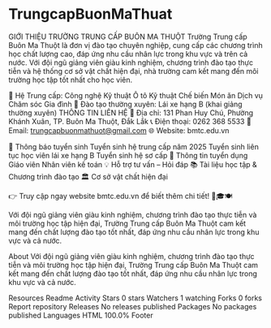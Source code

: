# TrungcapBuonMaThuat
GIỚI THIỆU TRƯỜNG TRUNG CẤP BUÔN MA THUỘT
Trường Trung cấp Buôn Ma Thuột là đơn vị đào tạo chuyên nghiệp, cung cấp các chương trình học chất lượng cao, đáp ứng nhu cầu nhân lực trong khu vực và trên cả nước. Với đội ngũ giảng viên giàu kinh nghiệm, chương trình đào tạo thực tiễn và hệ thống cơ sở vật chất hiện đại, nhà trường cam kết mang đến môi trường học tập tốt nhất cho học viên.

🔹 Hệ Trung cấp:
Công nghệ Kỹ thuật Ô tô
Kỹ thuật Chế biến Món ăn
Dịch vụ Chăm sóc Gia đình
🔹 Đào tạo thường xuyên:
Lái xe hạng B (khai giảng thường xuyên)
THÔNG TIN LIÊN HỆ
📍 Địa chỉ: 131 Phan Huy Chú, Phường Khánh Xuân, TP. Buôn Ma Thuột, Đắk Lắk
📞 Điện thoại: 0262 368 5533
📧 Email: trungcapbuonmathuot@gmail.com
🌐 Website: bmtc.edu.vn

🔹 Thông báo tuyển sinh
Tuyển sinh hệ trung cấp năm 2025
Tuyển sinh liên tục học viên lái xe hạng B
Tuyển sinh hệ sơ cấp
🔹 Thông tin tuyển dụng
Giáo viên
Nhân viên kế toán
💡 Hỗ trợ tư vấn – Hỏi đáp
📚 Tài liệu học tập & Chương trình đào tạo
🏛️ Cơ sở vật chất hiện đại

👉 Truy cập ngay website bmtc.edu.vn để biết thêm chi tiết! 🚗🎓🍽️

Với đội ngũ giảng viên giàu kinh nghiệm, chương trình đào tạo thực tiễn và môi trường học tập hiện đại, Trường Trung cấp Buôn Ma Thuột cam kết mang đến chất lượng đào tạo tốt nhất, đáp ứng nhu cầu nhân lực trong khu vực và cả nước.

About
Với đội ngũ giảng viên giàu kinh nghiệm, chương trình đào tạo thực tiễn và môi trường học tập hiện đại, Trường Trung cấp Buôn Ma Thuột cam kết mang đến chất lượng đào tạo tốt nhất, đáp ứng nhu cầu nhân lực trong khu vực và cả nước.

Resources
 Readme
 Activity
Stars
 0 stars
Watchers
 1 watching
Forks
 0 forks
Report repository
Releases
No releases published
Packages
No packages published
Languages
HTML
100.0%
Footer
